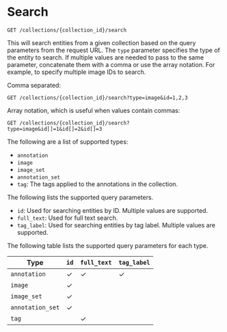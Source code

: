 # Search

```
GET /collections/{collection_id}/search
```

This will search entities from a given collection based on the query parameters from the request URL. The `type`
parameter specifies the type of the entity to search. If multiple values are needed to pass to the same parameter,
concatenate them with a comma or use the array notation. For example, to specify multiple image IDs to search.

Comma separated:

```
GET /collections/{collection_id}/search?type=image&id=1,2,3
```

Array notation, which is useful when values contain commas:

```
GET /collections/{collection_id}/search?type=image&id[]=1&id[]=2&id[]=3
```

The following are a list of supported types:

- `annotation`
- `image`
- `image_set`
- `annotation_set`
- `tag`: The tags applied to the annotations in the collection.

The following lists the supported query parameters.

- `id`: Used for searching entities by ID. Multiple values are supported.
- `full_text`: Used for full text search.
- `tag_label`: Used for searching entities by tag label. Multiple values are supported.

The following table lists the supported query parameters for each type.

| Type               | `id` | `full_text` | `tag_label` |
|--------------------|------|-------------|-------------|
| `annotation`       | ✓    | ✓           | ✓           |
| `image`            | ✓    |             |             |
| `image_set`        | ✓    |             |             |
| `annotation_set`   | ✓    |             |             |
| `tag`              |      | ✓           |             |
